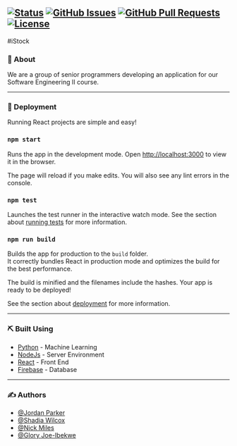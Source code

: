 [![Status](https://img.shields.io/badge/status-active-success.svg)]()
[![GitHub Issues](https://img.shields.io/github/issues/jordanparker32/market_predictor.svg)](https://github.com/jordanparker32/market_predictor/issues)
[![GitHub Pull Requests](https://img.shields.io/github/issues-pr/jordanparker32/market_predictor.svg)](https://github.com/market_predictor/pulls)
[![License](https://img.shields.io/badge/license-MIT-blue.svg)](/LICENSE)
---

#iStock

### 🧐 About

We are a group of senior programmers developing an application for our Software Engineering II course.


---

### 🚀 Deployment

Running React projects are simple and easy!

### `npm start`

Runs the app in the development mode.
Open [http://localhost:3000](http://localhost:3000) to view it in the browser.

The page will reload if you make edits.
You will also see any lint errors in the console.

### `npm test`

Launches the test runner in the interactive watch mode.
See the section about [running tests](https://facebook.github.io/create-react-app/docs/running-tests) for more information.

### `npm run build`

Builds the app for production to the `build` folder.<br />
It correctly bundles React in production mode and optimizes the build for the best performance.

The build is minified and the filenames include the hashes.
Your app is ready to be deployed!

See the section about [deployment](https://facebook.github.io/create-react-app/docs/deployment) for more information.

---

### ⛏️ Built Using

- [Python](https://www.python.org/) - Machine Learning
- [NodeJs](https://nodejs.org/en/) - Server Environment
- [React](https://reactjs.org/) - Front End
- [Firebase](https://firebase.google.com/) - Database

---

### ✍️ Authors

- [@Jordan Parker](https://github.com/jordanparker32) 
- [@Shadia Wilcox](https://github.com/shadixoxo)
- [@Nick Miles](https://github.com/namiles)
- [@Glory Joe-Ibekwe]()
